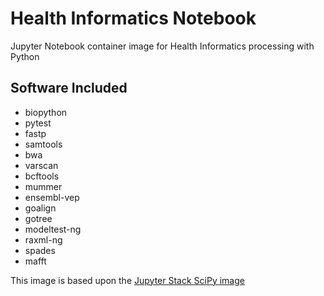 # Health Informatics Notebook
Jupyter Notebook container image for Health Informatics processing with Python

## Software Included
- biopython
- pytest
- fastp
- samtools
- bwa
- varscan
- bcftools
- mummer
- ensembl-vep
- goalign
- gotree
- modeltest-ng
- raxml-ng
- spades
- mafft

This image is based upon the [Jupyter Stack SciPy image](https://github.com/jupyter/docker-stacks/tree/main/images/scipy-notebook)

